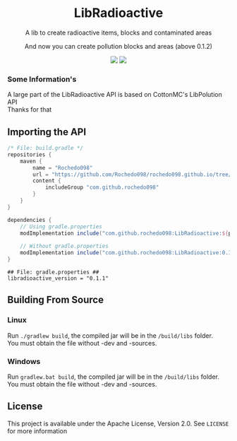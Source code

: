 <h1 align="center"> LibRadioactive </h1>
<p align="center"> A lib to create radioactive items, blocks and contaminated areas </a>
<p align="center"> And now you can create pollution blocks and areas (above 0.1.2) </p>
<p align="center">
    <a href="https://opensource.org/licenses/Apache-2.0"><img src="https://img.shields.io/badge/License-Apache%202.0-brightgreen.svg"></a>
    <a href="https://github.com/Rochedo098/LibRadioactive/">  <img src="http://cf.way2muchnoise.eu/versions/391708_latest.svg"> </a>
</p>

### Some Information's
A large part of the LibRadioactive API is based on CottonMC's LibPolution API  
Thanks for that

## Importing the API

```groovy
/* File: build.gradle */
repositories {
    maven {
        name = "Rochedo098"
        url = "https://github.com/Rochedo098/rochedo098.github.io/tree/master/maven"
        content {
            includeGroup "com.github.rochedo098"
        }
    }   
}

dependencies {
    // Using gradle.properties
    modImplementation include("com.github.rochedo098:LibRadioactive:${project.libradioactive_version}")
    
    // Without gradle.properties
    modImplementation include("com.github.rochedo098:LibRadioactive:0.1.1")
}
```

```properties
## File: gradle.properties ##
libradioactive_version = "0.1.1"
```

## Building From Source

### Linux

Run `./gradlew build`, the compiled jar will be in the `/build/libs` folder.  
You must obtain the file without -dev and -sources.

### Windows

Run `gradlew.bat build`, the compiled jar will be in the `/build/libs` folder.  
You must obtain the file without -dev and -sources.

## License

This project is available under the Apache License, Version 2.0. See `LICENSE` for more information
